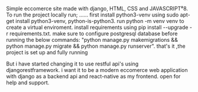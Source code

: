 Simple eccomerce site made with django, HTML, CSS and JAVASCRIPT⁸8. To run the project locally run; ...... first install python3-venv using sudo apt-get install python3-venv, python-is-python3. run python -m venv venv to create a virtual enviroment. install requirements using pip install --upgrade -r requirements.txt. make sure to configure postgresql database before running the below commands: "python manage.py makemigrations && python manage.py migrate && python manage.py runserver". that's it ,the project is set up and fully running


But i have started changing it to use restful api's using djangorestframework.
i want it to be a modern eccomerce web application with django as a backend api and react-native as my frontend.
open for help and support.
